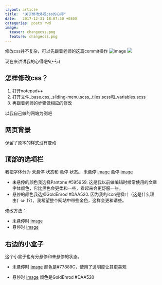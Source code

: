 ```yaml
---
layout: article
title:  "关于修改外观css的心得"
date:   2017-12-31 18:07:50 +0800
categories: posts rwd
image:
  teaser: changecss.png
  feature: changecss.png
---
```

修改css并不复杂，可以先跟着老师的这篇commit操作
![image](https://ws1.sinaimg.cn/large/747b3f6fgy1fn00o6qc5bj216802jaa9.jpg)
![](https://ws1.sinaimg.cn/large/747b3f6fgy1fn0413sfufj20hb0dqwfd.jpg)

现在来讲讲我的心得吧٩(•̤̀ᵕ•̤́๑)

## 怎样修改css？
1. 打开notepad++
2. 打开文件_base.css,_sliding-menu.scss,_tiles.scss和_variables.scss
3. 再跟着老师的步骤做相应的修改

以我自己做的网站为例吧

## 网页背景
保留了原本的样式没有变动

## 顶部的选项栏
我把字体分为 未悬停 状态和 悬停 状态。
未悬停
[image](https://ws1.sinaimg.cn/large/747b3f6fgy1fn027u5i16j20gw03fglj.jpg)
悬停
[image](https://ws1.sinaimg.cn/large/747b3f6fgy1fn0257ehydj20ir0463ye.jpg)

- 未悬停的颜色我选择Pantone #595959. 这是我以前做编辑时候常使用的文章字体颜色，它比黑色会更柔和一些，看起来会更舒服一些。
- 悬停的颜色我选择GoldEnrod #DAA520. 因为我的icon是枫叶（这是什么理由(´·ω·`)?），我希望整个网站中带些金色，这样会更和谐些。

修改方法：
- 未悬停时
[image](https://ws1.sinaimg.cn/large/747b3f6fgy1fn02n80v5rj20ex09uwel.jpg)
- 悬停时
[image](https://ws1.sinaimg.cn/large/747b3f6fgy1fn02htnfgaj20hd0fiab4.jpg)

## 右边的小盒子
这个小盒子也有分悬停和未悬停的状态。
- 未悬停时
[image](https://ws1.sinaimg.cn/large/747b3f6fgy1fn03nuhyd7j20do09zglu.jpg)
颜色是#77889C，使用了透明度让其更美观

- 悬停时
[image](https://ws1.sinaimg.cn/large/747b3f6fgy1fn0413sfufj20hb0dqwfd.jpg)
颜色是GoldEnrod #DAA520


